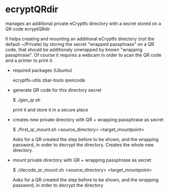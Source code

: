 # ecryptQRdir
manages an additional private eCryptfs directory with a secret stored on a QR code
ecryptQRdir

It helps creating and mounting an additional eCryptfs directory (not the default ~/Private) by storing the secret "wrapped passphrase" on a QR code, that should be additionaly unwrapped by known "wrapping passphrase".
Of course it requires a webcam in order to scan the QR code and a printer to print it.

* required packages (Ubuntu)

  ecryptfs-utils
  zbar-tools
  qrencode
  
* generate QR code for this directory secret

  $ ./gen_qr.sh
  
  print it and store it in a secure place
  
* creates new private directory with QR + wrapping passphrase as secret

  $ ./first_qr_mount.sh <source_directory> <target_mountpoint>

  Asks for a QR created the step before to be shown, and the wrapping password, in order to decrypt the directory. Creates the whole new directory.
  
* mount private directory with QR + wrapping passphrase as secret

  $ ./decode_qr_mount.sh <source_directory> <target_mountpoint>

  Asks for a QR created the step before to be shown, and the wrapping password, in order to decrypt the directory

